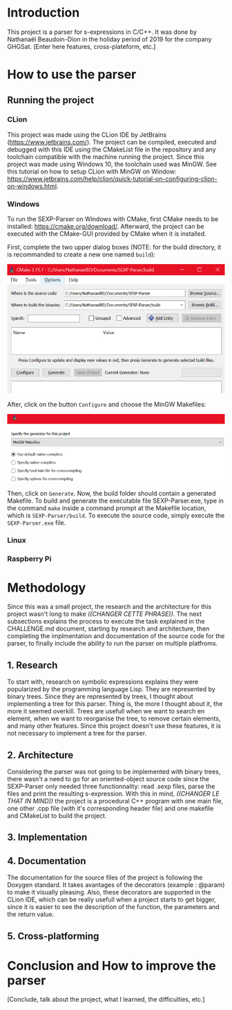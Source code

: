 # Introduction

This project is a parser for s-expressions in C/C++. It was done by Nathanaël Beaudoin-Dion in the holiday period of 2019 for the company GHGSat. [Enter here features, cross-plateform, etc.]

# How to use the parser

## Running the project

### CLion

This project was made using the CLion IDE by JetBrains (https://www.jetbrains.com/). The project can be compiled, executed and debugged with this IDE using the CMakeList file in the repository and any toolchain compatible with the machine running the project. Since this project was made using Windows 10, the toolchain used was MinGW. See this tutorial on how to setup CLion with MinGW on Window: https://www.jetbrains.com/help/clion/quick-tutorial-on-configuring-clion-on-windows.html. 

### Windows

To run the SEXP-Parser on Windows with CMake, first CMake needs to be installed: https://cmake.org/download/. Afterward, the project can be executed with the CMake-GUI provided by CMake when it is installed.

First, complete the two upper dialog boxes (NOTE: for the build directory, it is recommanded to create a new one named ```build```): 

![CMake-GUI](https://github.com/Spaceless007/SEXP-Parser/blob/master/ressources/cmake/cmake-gui-windows-1.PNG)

After, click on the button ```Configure``` and choose the MinGW Makefiles:

![CMake-GUI](https://github.com/Spaceless007/SEXP-Parser/blob/master/ressources/cmake/cmake-gui-windows-2.PNG)

Then, click on ```Generate```. Now, the build folder should contain a generated Makefile. To build and generate the executable file SEXP-Parser.exe, type in the command ```make``` inside a command prompt at the Makefile location, which is ```SEXP-Parser/build```. To execute the source code, simply execute the ```SEXP-Parser.exe``` file. 

### Linux

### Raspberry Pi

# Methodology

Since this was a small project, the research and the architecture for this project wasn't long to make *((CHANGER CETTE PHRASE))*. The next subsections explains the process to execute the task explained in the CHALLENGE.md document, starting by research and architecture, then completing the implmentation and documentation of the source code for the parser, to finally include the ability to run the parser on multiple platfroms. 

## 1. Research

To start with, research on symbolic expressions explains they were popularized by the programming language Lisp. They are represented by binary trees. Since they are represented by trees, I thought about implementing a tree for this parser. Thing is, the more I thought about it, the more it seemed overkill. Trees are usefull when we want to search en element, when we want to reorganise the tree, to remove certain elements, and many other features. Since this project doesn't use these features, it is not necessary to implement a tree for the parser. 

## 2. Architecture

Considering the parser was not going to be implemented with binary trees, there wasn't a need to go for an oriented-object source code since the SEXP-Parser only needed three functionnality: read .sexp files, parse the files and print the resulting s-expression. With this in mind, *((CHANGER LE THAT IN MIND))* the project is a procedural C++ program with one main file, one other .cpp file (with it's corresponding header file) and one makefile and CMakeList to build the project. 

## 3. Implementation

## 4. Documentation

The documentation for the source files of the project is following the Doxygen standard. It takes avantages of the decorators (example : @param) to make it visually pleasing. Also, these decorators are supported in the CLion IDE, which can be really usefull when a project starts to get bigger, since it is easier to see the description of the function, the parameters and the return value. 

## 5. Cross-platforming

# Conclusion and How to improve the parser

[Conclude, talk about the project, what I learned, the difficulties, etc.] 
